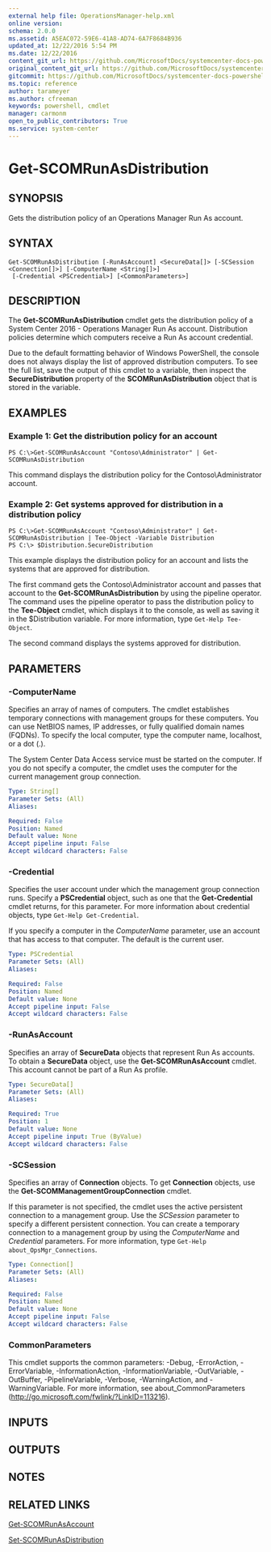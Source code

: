 ```yaml
---
external help file: OperationsManager-help.xml
online version: 
schema: 2.0.0
ms.assetid: A5EAC072-59E6-41A8-AD74-6A7F8684B936
updated_at: 12/22/2016 5:54 PM
ms.date: 12/22/2016
content_git_url: https://github.com/MicrosoftDocs/systemcenter-docs-powershell/blob/master/systemcenter-cmdlets/SystemCenter2016/OperationsManager/vlatest/Get-SCOMRunAsDistribution.md
original_content_git_url: https://github.com/MicrosoftDocs/systemcenter-docs-powershell/blob/master/systemcenter-cmdlets/SystemCenter2016/OperationsManager/vlatest/Get-SCOMRunAsDistribution.md
gitcommit: https://github.com/MicrosoftDocs/systemcenter-docs-powershell/blob/17c3a51bd892aad46c731d9f381f0704b4815004/systemcenter-cmdlets/SystemCenter2016/OperationsManager/vlatest/Get-SCOMRunAsDistribution.md
ms.topic: reference
author: tarameyer
ms.author: cfreeman
keywords: powershell, cmdlet
manager: carmonm
open_to_public_contributors: True
ms.service: system-center
---
```


# Get-SCOMRunAsDistribution

## SYNOPSIS
Gets the distribution policy of an Operations Manager Run As account.

## SYNTAX

```
Get-SCOMRunAsDistribution [-RunAsAccount] <SecureData[]> [-SCSession <Connection[]>] [-ComputerName <String[]>]
 [-Credential <PSCredential>] [<CommonParameters>]
```

## DESCRIPTION
The **Get-SCOMRunAsDistribution** cmdlet gets the distribution policy of a System Center 2016 - Operations Manager Run As account.
Distribution policies determine which computers receive a Run As account credential.

Due to the default formatting behavior of Windows PowerShell, the console does not always display the list of approved distribution computers.
To see the full list, save the output of this cmdlet to a variable, then inspect the **SecureDistribution** property of the **SCOMRunAsDistribution** object that is stored in the variable.

## EXAMPLES

### Example 1: Get the distribution policy for an account
```
PS C:\>Get-SCOMRunAsAccount "Contoso\Administrator" | Get-SCOMRunAsDistribution
```

This command displays the distribution policy for the Contoso\Administrator account.

### Example 2: Get systems approved for distribution in a distribution policy
```
PS C:\>Get-SCOMRunAsAccount "Contoso\Administrator" | Get-SCOMRunAsDistribution | Tee-Object -Variable Distribution
PS C:\> $Distribution.SecureDistribution
```

This example displays the distribution policy for an account and lists the systems that are approved for distribution.

The first command gets the Contoso\Administrator account and passes that account to the **Get-SCOMRunAsDistribution** by using the pipeline operator.
The command uses the pipeline operator to pass the distribution policy to the **Tee-Object** cmdlet, which displays it to the console, as well as saving it in the $Distribution variable.
For more information, type `Get-Help Tee-Object`.

The second command displays the systems approved for distribution.

## PARAMETERS

### -ComputerName
Specifies an array of names of computers.
The cmdlet establishes temporary connections with management groups for these computers.
You can use NetBIOS names, IP addresses, or fully qualified domain names (FQDNs).
To specify the local computer, type the computer name, localhost, or a dot (.).

The System Center Data Access service must be started on the computer.
If you do not specify a computer, the cmdlet uses the computer for the current management group connection.

```yaml
Type: String[]
Parameter Sets: (All)
Aliases: 

Required: False
Position: Named
Default value: None
Accept pipeline input: False
Accept wildcard characters: False
```

### -Credential
Specifies the user account under which the management group connection runs.
Specify a **PSCredential** object, such as one that the **Get-Credential** cmdlet returns, for this parameter.
For more information about credential objects, type `Get-Help Get-Credential`.

If you specify a computer in the *ComputerName* parameter, use an account that has access to that computer.
The default is the current user.

```yaml
Type: PSCredential
Parameter Sets: (All)
Aliases: 

Required: False
Position: Named
Default value: None
Accept pipeline input: False
Accept wildcard characters: False
```

### -RunAsAccount
Specifies an array of **SecureData** objects that represent Run As accounts.
To obtain a **SecureData** object, use the **Get-SCOMRunAsAccount** cmdlet.
This account cannot be part of a Run As profile.

```yaml
Type: SecureData[]
Parameter Sets: (All)
Aliases: 

Required: True
Position: 1
Default value: None
Accept pipeline input: True (ByValue)
Accept wildcard characters: False
```

### -SCSession
Specifies an array of **Connection** objects.
To get **Connection** objects, use the **Get-SCOMManagementGroupConnection** cmdlet.

If this parameter is not specified, the cmdlet uses the active persistent connection to a management group.
Use the *SCSession* parameter to specify a different persistent connection.
You can create a temporary connection to a management group by using the *ComputerName* and *Credential* parameters.
For more information, type `Get-Help about_OpsMgr_Connections`.

```yaml
Type: Connection[]
Parameter Sets: (All)
Aliases: 

Required: False
Position: Named
Default value: None
Accept pipeline input: False
Accept wildcard characters: False
```

### CommonParameters
This cmdlet supports the common parameters: -Debug, -ErrorAction, -ErrorVariable, -InformationAction, -InformationVariable, -OutVariable, -OutBuffer, -PipelineVariable, -Verbose, -WarningAction, and -WarningVariable. For more information, see about_CommonParameters (http://go.microsoft.com/fwlink/?LinkID=113216).

## INPUTS

## OUTPUTS

## NOTES

## RELATED LINKS

[Get-SCOMRunAsAccount](xref:SystemCenter2016/OperationsManager/vlatest/Get-SCOMRunAsAccount.md)

[Set-SCOMRunAsDistribution](xref:SystemCenter2016/OperationsManager/vlatest/Set-SCOMRunAsDistribution.md)

